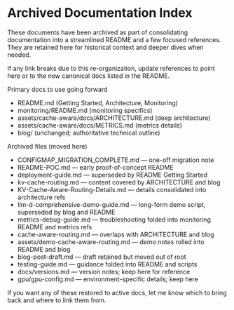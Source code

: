 # Archived Documentation Index

These documents have been archived as part of consolidating documentation into a streamlined README and a few focused references. They are retained here for historical context and deeper dives when needed.

If any link breaks due to this re-organization, update references to point here or to the new canonical docs listed in the README.

Primary docs to use going forward
- README.md (Getting Started, Architecture, Monitoring)
- monitoring/README.md (monitoring specifics)
- assets/cache-aware/docs/ARCHITECTURE.md (deep architecture)
- assets/cache-aware/docs/METRICS.md (metrics details)
- blog/ (unchanged; authoritative technical outline)

Archived files (moved here)
- CONFIGMAP_MIGRATION_COMPLETE.md — one-off migration note
- README-POC.md — early proof-of-concept README
- deployment-guide.md — superseded by README Getting Started
- kv-cache-routing.md — content covered by ARCHITECTURE and blog
- KV-Cache-Aware-Routing-Details.md — details consolidated into architecture refs
- llm-d-comprehensive-demo-guide.md — long-form demo script, superseded by blog and README
- metrics-debug-guide.md — troubleshooting folded into monitoring README and metrics refs
- cache-aware-routing.md — overlaps with ARCHITECTURE and blog
- assets/demo-cache-aware-routing.md — demo notes rolled into README and blog
- blog-post-draft.md — draft retained but moved out of root
- testing-guide.md — guidance folded into README and scripts
- docs/versions.md — version notes; keep here for reference
- gpu/gpu-config.md — environment-specific details; keep here

If you want any of these restored to active docs, let me know which to bring back and where to link them from.

